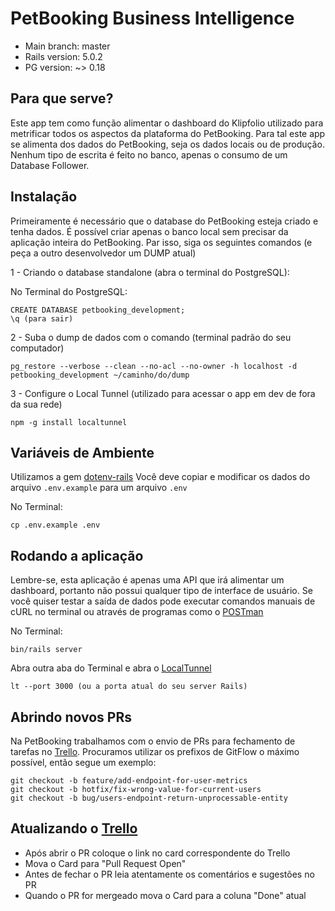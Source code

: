 # PetBooking Business Intelligence

* Main branch: master
* Rails version: 5.0.2
* PG version: ~> 0.18

## Para que serve?

Este app tem como função alimentar o dashboard do Klipfolio utilizado
para metrificar todos os aspectos da plataforma do PetBooking.
Para tal este app se alimenta dos dados do PetBooking, seja os dados locais ou
de produção.
Nenhum tipo de escrita é feito no banco, apenas o consumo de um Database Follower.

## Instalação

Primeiramente é necessário que o database do PetBooking esteja criado e tenha dados.
É possível criar apenas o banco local sem precisar da aplicação inteira do PetBooking.
Par isso, siga os seguintes comandos (e peça a outro desenvolvedor um DUMP atual)

1 - Criando o database standalone (abra o terminal do PostgreSQL):

No Terminal do PostgreSQL:

```
CREATE DATABASE petbooking_development;
\q (para sair)
```

2 - Suba o dump de dados com o comando (terminal padrão do seu computador)

```
pg_restore --verbose --clean --no-acl --no-owner -h localhost -d petbooking_development ~/caminho/do/dump
```

3 - Configure o Local Tunnel (utilizado para acessar o app em dev de fora da sua rede)

```
npm -g install localtunnel
```

## Variáveis de Ambiente

Utilizamos a gem [dotenv-rails](https://github.com/bkeepers/dotenv)
Você deve copiar e modificar os dados do arquivo `.env.example` para um arquivo `.env`

No Terminal:

```
cp .env.example .env
```

## Rodando a aplicação

Lembre-se, esta aplicação é apenas uma API que irá alimentar um dashboard,
portanto não possui qualquer tipo de interface de usuário.
Se você quiser testar a saída de dados pode executar comandos manuais de cURL
no terminal ou através de programas como o [POSTman](https://chrome.google.com/webstore/detail/postman/fhbjgbiflinjbdggehcddcbncdddomop)

No Terminal:

```
bin/rails server
```

Abra outra aba do Terminal e abra o [LocalTunnel](https://github.com/localtunnel/localtunnel)

```
lt --port 3000 (ou a porta atual do seu server Rails)
```

## Abrindo novos PRs

Na PetBooking trabalhamos com o envio de PRs para fechamento de tarefas no [Trello](https://trello.com/c/aPOkcSkD).
Procuramos utilizar os prefixos de GitFlow o máximo possível, então segue um exemplo:

```
git checkout -b feature/add-endpoint-for-user-metrics
git checkout -b hotfix/fix-wrong-value-for-current-users
git checkout -b bug/users-endpoint-return-unprocessable-entity
```

## Atualizando o [Trello](https://trello.com/c/aPOkcSkD)

- Após abrir o PR coloque o link no card correspondente do Trello
- Mova o Card para "Pull Request Open"
- Antes de fechar o PR leia atentamente os comentários e sugestões no PR
- Quando o PR for mergeado mova o Card para a coluna "Done" atual
